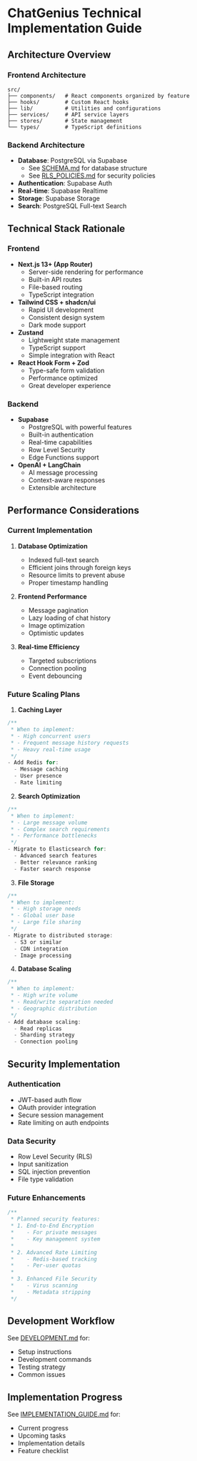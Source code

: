 # ChatGenius Technical Implementation Guide

## Architecture Overview

### Frontend Architecture
```
src/
├── components/   # React components organized by feature
├── hooks/        # Custom React hooks
├── lib/          # Utilities and configurations
├── services/     # API service layers
├── stores/       # State management
└── types/        # TypeScript definitions
```

### Backend Architecture
- **Database**: PostgreSQL via Supabase
  - See [SCHEMA.md](app/supabase/SCHEMA.md) for database structure
  - See [RLS_POLICIES.md](app/supabase/RLS_POLICIES.md) for security policies
- **Authentication**: Supabase Auth
- **Real-time**: Supabase Realtime
- **Storage**: Supabase Storage
- **Search**: PostgreSQL Full-text Search

## Technical Stack Rationale

### Frontend
- **Next.js 13+ (App Router)**
  - Server-side rendering for performance
  - Built-in API routes
  - File-based routing
  - TypeScript integration
- **Tailwind CSS + shadcn/ui**
  - Rapid UI development
  - Consistent design system
  - Dark mode support
- **Zustand**
  - Lightweight state management
  - TypeScript support
  - Simple integration with React
- **React Hook Form + Zod**
  - Type-safe form validation
  - Performance optimized
  - Great developer experience

### Backend
- **Supabase**
  - PostgreSQL with powerful features
  - Built-in authentication
  - Real-time capabilities
  - Row Level Security
  - Edge Functions support
- **OpenAI + LangChain**
  - AI message processing
  - Context-aware responses
  - Extensible architecture

## Performance Considerations

### Current Implementation
1. **Database Optimization**
   - Indexed full-text search
   - Efficient joins through foreign keys
   - Resource limits to prevent abuse
   - Proper timestamp handling

2. **Frontend Performance**
   - Message pagination
   - Lazy loading of chat history
   - Image optimization
   - Optimistic updates

3. **Real-time Efficiency**
   - Targeted subscriptions
   - Connection pooling
   - Event debouncing

### Future Scaling Plans

1. **Caching Layer**
```typescript
/**
 * When to implement:
 * - High concurrent users
 * - Frequent message history requests
 * - Heavy real-time usage
 */
- Add Redis for:
  - Message caching
  - User presence
  - Rate limiting
```

2. **Search Optimization**
```typescript
/**
 * When to implement:
 * - Large message volume
 * - Complex search requirements
 * - Performance bottlenecks
 */
- Migrate to Elasticsearch for:
  - Advanced search features
  - Better relevance ranking
  - Faster search response
```

3. **File Storage**
```typescript
/**
 * When to implement:
 * - High storage needs
 * - Global user base
 * - Large file sharing
 */
- Migrate to distributed storage:
  - S3 or similar
  - CDN integration
  - Image processing
```

4. **Database Scaling**
```typescript
/**
 * When to implement:
 * - High write volume
 * - Read/write separation needed
 * - Geographic distribution
 */
- Add database scaling:
  - Read replicas
  - Sharding strategy
  - Connection pooling
```

## Security Implementation

### Authentication
- JWT-based auth flow
- OAuth provider integration
- Secure session management
- Rate limiting on auth endpoints

### Data Security
- Row Level Security (RLS)
- Input sanitization
- SQL injection prevention
- File type validation

### Future Enhancements
```typescript
/**
 * Planned security features:
 * 1. End-to-End Encryption
 *    - For private messages
 *    - Key management system
 * 
 * 2. Advanced Rate Limiting
 *    - Redis-based tracking
 *    - Per-user quotas
 * 
 * 3. Enhanced File Security
 *    - Virus scanning
 *    - Metadata stripping
 */
```

## Development Workflow

See [DEVELOPMENT.md](app/DEVELOPMENT.md) for:
- Setup instructions
- Development commands
- Testing strategy
- Common issues

## Implementation Progress

See [IMPLEMENTATION_GUIDE.md](IMPLEMENTATION_GUIDE.md) for:
- Current progress
- Upcoming tasks
- Implementation details
- Feature checklist